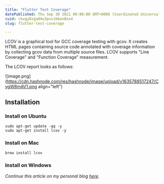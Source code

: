 ```yaml
---
title: "Flutter Test Coverage"
datePublished: Thu Sep 30 2021 00:00:00 GMT+0000 (Coordinated Universal Time)
cuid: ckvgy8zga04u3pus1bbon8nx4
slug: flutter-test-coverage

---
```


LCOV is a graphical tool for GCC coverage testing with gcov. It creates HTML pages containing source code annotated with coverage information by collecting gcov data from multiple source files. LCOV supports "Line Coverage" and "Function Coverage" measurement.

The LCOV report looks as follows:

![image.png](https://cdn.hashnode.com/res/hashnode/image/upload/v1635788517247/CvgW8mAV1.png align="left")

## Installation

### Install on Ubuntu

```shell
sudo apt-get update -qq -y
sudo apt-get install lcov -y
```

### Install on Mac

```shell
brew install lcov
```

### Install on Windows

*Continue this article on my personal blog* [*here*](https://tech-andgar.me/posts/flutter-test-coverage/)*.*